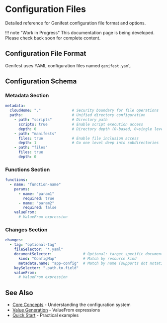 # Configuration Files

Detailed reference for Genifest configuration file format and options.

!!! note "Work in Progress"
    This documentation page is being developed. Please check back soon for complete content.

## Configuration File Format

Genifest uses YAML configuration files named `genifest.yaml`.

## Configuration Schema

### Metadata Section

```yaml
metadata:
  cloudHome: "."              # Security boundary for file operations
  paths:                      # Unified directory configuration
    - path: "scripts"         # Directory path
      scripts: true           # Enable script execution access
      depth: 0                # Directory depth (0-based, 0=single level)
    - path: "manifests" 
      files: true             # Enable file inclusion access
      depth: 1                # Go one level deep into subdirectories
    - path: "files"
      files: true
      depth: 0
```

### Functions Section

```yaml
functions:
  - name: "function-name"
    params:
      - name: "param1"
        required: true
      - name: "param2"
        required: false
    valueFrom:
      # ValueFrom expression
```

### Changes Section

```yaml
changes:
  - tag: "optional-tag"
    fileSelector: "*.yaml"
    documentSelector:              # Optional: target specific documents
      kind: "ConfigMap"            # Match by resource kind
      metadata.name: "app-config"  # Match by name (supports dot notation)
    keySelector: ".path.to.field"
    valueFrom:
      # ValueFrom expression
```

## See Also

- [Core Concepts](concepts.md) - Understanding the configuration system
- [Value Generation](value-generation.md) - ValueFrom expressions
- [Quick Start](../getting-started/quickstart.md) - Practical examples